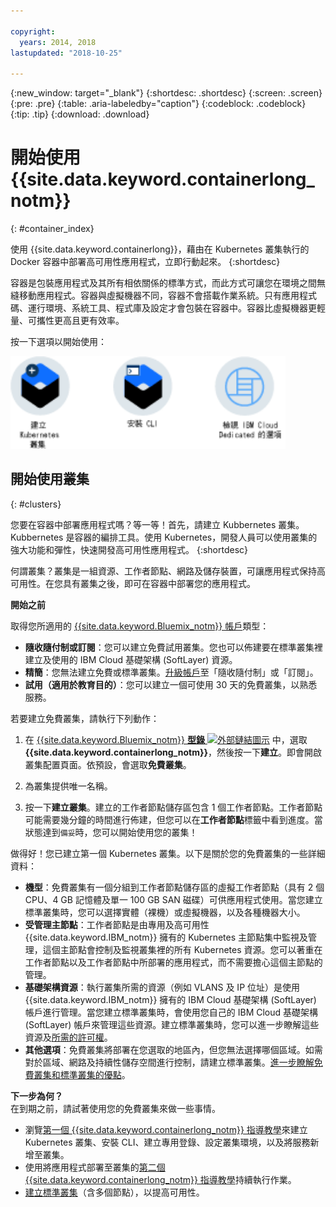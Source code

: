 ```yaml
---

copyright:
  years: 2014, 2018
lastupdated: "2018-10-25"

---
```


{:new_window: target="_blank"}
{:shortdesc: .shortdesc}
{:screen: .screen}
{:pre: .pre}
{:table: .aria-labeledby="caption"}
{:codeblock: .codeblock}
{:tip: .tip}
{:download: .download}



# 開始使用 {{site.data.keyword.containerlong_notm}}
{: #container_index}

使用 {{site.data.keyword.containerlong}}，藉由在 Kubernetes 叢集執行的 Docker 容器中部署高可用性應用程式，立即行動起來。
{:shortdesc}

容器是包裝應用程式及其所有相依關係的標準方式，而此方式可讓您在環境之間無縫移動應用程式。容器與虛擬機器不同，容器不會搭載作業系統。只有應用程式碼、運行環境、系統工具、程式庫及設定才會包裝在容器中。容器比虛擬機器更輕量、可攜性更高且更有效率。



按一下選項以開始使用：

<img usemap="#home_map" border="0" class="image" id="image_ztx_crb_f1b" src="images/cs_public_dedicated_options.png" width="440" alt="按一下圖示，以快速開始使用 {{site.data.keyword.containerlong_notm}}。透過 {{site.data.keyword.Bluemix_dedicated_notm}}，按一下此圖示以查看選項。" style="width:440px;" />
<map name="home_map" id="home_map">
<area href="#clusters" alt="在 {{site.data.keyword.Bluemix_notm}} 中開始使用 Kubernetes 叢集" title="在 {{site.data.keyword.Bluemix_notm}} 中開始使用 Kubernetes 叢集" shape="rect" coords="-7, -8, 108, 211" />
<area href="cs_cli_install.html" alt="安裝 CLI。" title="安裝 CLI。" shape="rect" coords="155, -1, 289, 210" />
<area href="cs_dedicated.html#dedicated_environment" alt="{{site.data.keyword.Bluemix_dedicated_notm}} 雲端環境" title="{{site.data.keyword.Bluemix_notm}} 雲端環境" shape="rect" coords="326, -10, 448, 218" />
</map>


## 開始使用叢集
{: #clusters}

您要在容器中部署應用程式嗎？等一等！首先，請建立 Kubbernetes 叢集。Kubbernetes 是容器的編排工具。使用 Kubernetes，開發人員可以使用叢集的強大功能和彈性，快速開發高可用性應用程式。
{:shortdesc}

何謂叢集？叢集是一組資源、工作者節點、網路及儲存裝置，可讓應用程式保持高可用性。在您具有叢集之後，即可在容器中部署您的應用程式。

**開始之前**

取得您所適用的 [{{site.data.keyword.Bluemix_notm}} 帳戶](https://console.bluemix.net/registration/)類型：
* **隨收隨付制或訂閱**：您可以建立免費試用叢集。您也可以佈建要在標準叢集裡建立及使用的 IBM Cloud 基礎架構 (SoftLayer) 資源。
* **精簡**：您無法建立免費或標準叢集。[升級帳戶](/docs/account/account_faq.html#changeacct)至「隨收隨付制」或「訂閱」。
* **試用（適用於教育目的）**：您可以建立一個可使用 30 天的免費叢集，以熟悉服務。

若要建立免費叢集，請執行下列動作：

1.  在 [{{site.data.keyword.Bluemix_notm}} **型錄** ![外部鏈結圖示](../icons/launch-glyph.svg "外部鏈結圖示")](https://console.bluemix.net/catalog/?category=containers) 中，選取 **{{site.data.keyword.containerlong_notm}}**，然後按一下**建立**。即會開啟叢集配置頁面。依預設，會選取**免費叢集**。

2. 為叢集提供唯一名稱。

3.  按一下**建立叢集**。建立的工作者節點儲存區包含 1 個工作者節點。工作者節點可能需要幾分鐘的時間進行佈建，但您可以在**工作者節點**標籤中看到進度。當狀態達到`備妥`時，您可以開始使用您的叢集！

做得好！您已建立第一個 Kubernetes 叢集。以下是關於您的免費叢集的一些詳細資料：

*   **機型**：免費叢集有一個分組到工作者節點儲存區的虛擬工作者節點（具有 2 個 CPU、4 GB 記憶體及單一 100 GB SAN 磁碟）可供應用程式使用。當您建立標準叢集時，您可以選擇實體（裸機）或虛擬機器，以及各種機器大小。
*   **受管理主節點**：工作者節點是由專用及高可用性 {{site.data.keyword.IBM_notm}} 擁有的 Kubernetes 主節點集中監視及管理，這個主節點會控制及監視叢集裡的所有 Kubernetes 資源。您可以著重在工作者節點以及工作者節點中所部署的應用程式，而不需要擔心這個主節點的管理。
*   **基礎架構資源**：執行叢集所需的資源（例如 VLANS 及 IP 位址）是使用 {{site.data.keyword.IBM_notm}} 擁有的 IBM Cloud 基礎架構 (SoftLayer) 帳戶進行管理。當您建立標準叢集時，會使用您自己的 IBM Cloud 基礎架構 (SoftLayer) 帳戶來管理這些資源。建立標準叢集時，您可以進一步瞭解這些資源及[所需的許可權](cs_users.html#infra_access)。
*   **其他選項**：免費叢集將部署在您選取的地區內，但您無法選擇哪個區域。如需對於區域、網路及持續性儲存空間進行控制，請建立標準叢集。[進一步瞭解免費叢集和標準叢集的優點](cs_why.html#cluster_types)。


**下一步為何？**</br>
在到期之前，請試著使用您的免費叢集來做一些事情。

* 瀏覽[第一個 {{site.data.keyword.containerlong_notm}} 指導教學](cs_tutorials.html#cs_cluster_tutorial)來建立 Kubernetes 叢集、安裝 CLI、建立專用登錄、設定叢集環境，以及將服務新增至叢集。
* 使用將應用程式部署至叢集的[第二個 {{site.data.keyword.containerlong_notm}} 指導教學](cs_tutorials_apps.html#cs_apps_tutorial)持續執行作業。
* [建立標準叢集](cs_clusters.html#clusters_ui)（含多個節點），以提高可用性。



